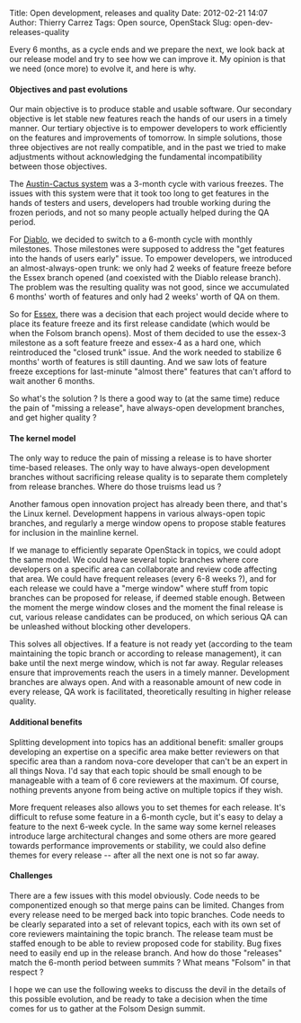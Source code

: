 Title: Open development, releases and quality
Date: 2012-02-21 14:07
Author: Thierry Carrez
Tags: Open source, OpenStack
Slug: open-dev-releases-quality

Every 6 months, as a cycle ends and we prepare the next, we look back at
our release model and try to see how we can improve it. My opinion is
that we need (once more) to evolve it, and here is why.

#### Objectives and past evolutions

Our main objective is to produce stable and usable software. Our
secondary objective is let stable new features reach the hands of our
users in a timely manner. Our tertiary objective is to empower
developers to work efficiently on the features and improvements of
tomorrow. In simple solutions, those three objectives are not really
compatible, and in the past we tried to make adjustments without
acknowledging the fundamental incompatibility between those objectives.

The [Austin-Cactus
system](http://wiki.openstack.org/CactusReleaseSchedule) was a 3-month
cycle with various freezes. The issues with this system were that it
took too long to get features in the hands of testers and users,
developers had trouble working during the frozen periods, and not so
many people actually helped during the QA period.

For [Diablo](http://wiki.openstack.org/DiabloReleaseSchedule), we
decided to switch to a 6-month cycle with monthly milestones. Those
milestones were supposed to address the "get features into the hands of
users early" issue. To empower developers, we introduced an
almost-always-open trunk: we only had 2 weeks of feature freeze before
the Essex branch opened (and coexisted with the Diablo release branch).
The problem was the resulting quality was not good, since we accumulated
6 months' worth of features and only had 2 weeks' worth of QA on them.

So for [Essex](http://wiki.openstack.org/EssexReleaseSchedule), there
was a decision that each project would decide where to place its feature
freeze and its first release candidate (which would be when the Folsom
branch opens). Most of them decided to use the essex-3 milestone as a
soft feature freeze and essex-4 as a hard one, which reintroduced the
"closed trunk" issue. And the work needed to stabilize 6 months' worth
of features is still daunting. And we saw lots of feature freeze
exceptions for last-minute "almost there" features that can't afford to
wait another 6 months.

So what's the solution ? Is there a good way to (at the same time)
reduce the pain of "missing a release", have always-open development
branches, and get higher quality ?

#### The kernel model

The only way to reduce the pain of missing a release is to have shorter
time-based releases. The only way to have always-open development
branches without sacrificing release quality is to separate them
completely from release branches. Where do those truisms lead us ?

Another famous open innovation project has already been there, and
that's the Linux kernel. Development happens in various always-open
topic branches, and regularly a merge window opens to propose stable
features for inclusion in the mainline kernel.

If we manage to efficiently separate OpenStack in topics, we could adopt
the same model. We could have several topic branches where core
developers on a specific area can collaborate and review code affecting
that area. We could have frequent releases (every 6-8 weeks ?), and for
each release we could have a "merge window" where stuff from topic
branches can be proposed for release, if deemed stable enough. Between
the moment the merge window closes and the moment the final release is
cut, various release candidates can be produced, on which serious QA can
be unleashed without blocking other developers.

This solves all objectives. If a feature is not ready yet (according to
the team maintaining the topic branch or according to release
management), it can bake until the next merge window, which is not far
away. Regular releases ensure that improvements reach the users in a
timely manner. Development branches are always open. And with a
reasonable amount of new code in every release, QA work is facilitated,
theoretically resulting in higher release quality.

#### Additional benefits

Splitting development into topics has an additional benefit: smaller
groups developing an expertise on a specific area make better reviewers
on that specific area than a random nova-core developer that can't be an
expert in all things Nova. I'd say that each topic should be small
enough to be manageable with a team of 6 core reviewers at the maximum.
Of course, nothing prevents anyone from being active on multiple topics
if they wish.

More frequent releases also allows you to set themes for each release.
It's difficult to refuse some feature in a 6-month cycle, but it's easy
to delay a feature to the next 6-week cycle. In the same way some kernel
releases introduce large architectural changes and some others are more
geared towards performance improvements or stability, we could also
define themes for every release -- after all the next one is not so far
away.

#### Challenges

There are a few issues with this model obviously. Code needs to be
componentized enough so that merge pains can be limited. Changes from
every release need to be merged back into topic branches. Code needs to
be clearly separated into a set of relevant topics, each with its own
set of core reviewers maintaining the topic branch. The release team
must be staffed enough to be able to review proposed code for stability.
Bug fixes need to easily end up in the release branch. And how do those
"releases" match the 6-month period between summits ? What means
"Folsom" in that respect ?

I hope we can use the following weeks to discuss the devil in the
details of this possible evolution, and be ready to take a decision when
the time comes for us to gather at the Folsom Design summit.
